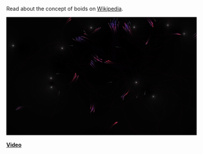 
Read about the concept of boids on [Wikipedia](https://de.wikipedia.org/wiki/Boids).

![Preview Image](preview.png)

**[Video](https://vimeo.com/1056561590)**
